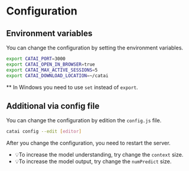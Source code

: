 # Configuration

## Environment variables
You can change the configuration by setting the environment variables.
```bash
export CATAI_PORT=3000
export CATAI_OPEN_IN_BROWSER=true
export CATAI_MAX_ACTIVE_SESSIONS=5
export CATAI_DOWNLOAD_LOCATION=~/catai
```

** In Windows you need to use `set` instead of `export`.

## Additional via config file
You can change the configuration by edition the `config.js` file.
```bash
catai config --edit [editor]
```

After you change the configuration, you need to restart the server.

- 💡To increase the model understanding, try change the `context` size.
- 💡To increase the model output, try change the `numPredict` size.
